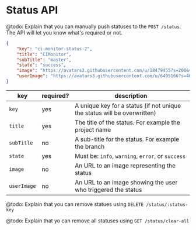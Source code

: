 # Status API

@todo: Explain that you can manually push statuses to the `POST /status`. The API will let you know what's required or not.

```json
{
    "key": "ci-monitor-status-2",
    "title": "CIMonitor",
    "subTitle": "master",
    "state": "success",
    "image": "https://avatars2.githubusercontent.com/u/18479455?s=200&v=4",
    "userImage": "https://avatars3.githubusercontent.com/u/6495166?s=460&v=4"
}
```

| key         | required? | description                                                              |
| ----------- | --------- | ------------------------------------------------------------------------ |
| `key`       | yes       | A unique key for a status (if not unique the status will be overwritten) |
| `title`     | yes       | The title of the status. For example the project name                    |
| `subTitle`  | no        | A sub-title for the status. For example the branch                       |
| `state`     | yes       | Must be: `info`, `warning`, `error`, or `success`                        |
| `image`     | no        | An URL to an image representing the status                               |
| `userImage` | no        | An URL to an image showing the user who triggered the status             |

@todo: Explain that you can remove statues using `DELETE /status/:status-key`

@todo: Explain that yo can remove all statuses using `GET /status/clear-all`
